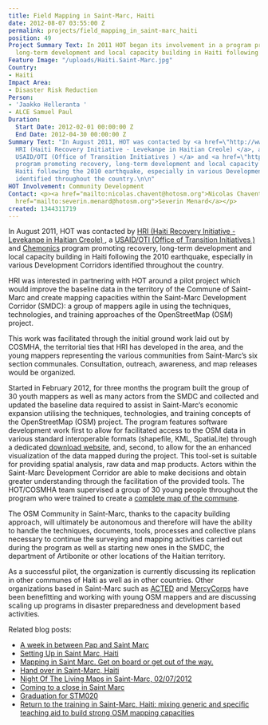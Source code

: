 ```yaml
---
title: Field Mapping in Saint-Marc, Haiti
date: 2012-08-07 03:55:00 Z
permalink: projects/field_mapping_in_saint-marc_haiti
position: 49
Project Summary Text: In 2011 HOT began its involvement in a program promoting recovery,
  long-term development and local capacity building in Haiti following the 2010 earthquake.
Feature Image: "/uploads/Haiti.Saint-Marc.jpg"
Country:
- Haiti
Impact Area:
- Disaster Risk Reduction
Person:
- 'Jaakko Helleranta '
- ALCE Samuel Paul
Duration:
  Start Date: 2012-02-01 00:00:00 Z
  End Date: 2012-04-30 00:00:00 Z
Summary Text: "In August 2011, HOT was contacted by <a href=\"http://www.chemonics.com/OurWork/OurProjects/Pages/Haiti%20Recovery%20Initiative%20II.aspx\">
  HRI (Haiti Recovery Initiative - Levekanpe in Haitian Creole) </a>, a <a href=\"http://www.globalcorps.com/oti.html\">
  USAID/OTI (Office of Transition Initiatives ) </a> and <a href=\"http://www.chemonics.com/Pages/Home.aspx\">Chemonics</a>
  program promoting recovery, long-term development and local capacity building in
  Haiti following the 2010 earthquake, especially in various Development Corridors
  identified throughout the country.\n\n"
HOT Involvement: Community Development
Contact: <p><a href="mailto:nicolas.chavent@hotosm.org">Nicolas Chavent</a><br><a
  href="mailto:severin.menard@hotosm.org">Severin Menard</a></p>
created: 1344311719
---
```


<p>In August 2011, HOT was contacted by <a href="http://www.chemonics.com/OurWork/OurProjects/Pages/Haiti%20Recovery%20Initiative%20II.aspx"> HRI (Haiti Recovery Initiative - Levekanpe in Haitian Creole) </a>, a <a href="http://www.globalcorps.com/oti.html"> USAID/OTI (Office of Transition Initiatives ) </a> and <a href="http://www.chemonics.com/Pages/Home.aspx">Chemonics</a> program promoting recovery, long-term development and local capacity building in Haiti following the 2010 earthquake, especially in various Development Corridors identified throughout the country.&nbsp; <!--break--></p><p>HRI was interested in partnering with HOT around a pilot project which would improve the baseline data in the territory of the Commune of Saint-Marc and create mapping capacities within the Saint-Marc Development Corridor (SMDC): a group of mappers agile in using the techniques, technologies, and training approaches of the OpenStreetMap (OSM) project.</p><p>This work was facilitated through the initial ground work laid out by COSMHA, the territorial ties that HRI has developed in the area, and the young mappers representing the various communities from Saint-Marc’s six section communales. Consultation, outreach, awareness, and map releases would be organized.</p><p>Started in February 2012, for three months the program built the group of 30 youth mappers as well as many actors from the SMDC and collected and updated the baseline data required to assist in Saint-Marc‘s economic expansion utilising the techniques, technologies, and training concepts of the OpenStreetMap (OSM) project. The program features software development work first to allow for facilitated access to the OSM data in various standard interoperable formats (shapefile, KML, SpatiaLite) through a dedicated <a href="http://hot-export.geofabrik.de/">download website</a>, and, second, to allow for the an enhanced visualization of the data mapped during the project. This tool-set is suitable for providing spatial analysis, raw data and map products. Actors within the Saint-Marc Development Corridor are able to make decisions and obtain greater understanding through the facilitation of the provided tools. The HOT/COSMHA team supervised a group of 30 young people throughout the program who were trained to create a <a href="http://www.openstreetmap.org/?lat=19.1006&amp;lon=-72.693&amp;zoom=14&amp;layers=M">complete map of the commune</a>.</p><p>The OSM Community in Saint-Marc, thanks to the capacity building approach, will ultimately be autonomous and therefore will have the ability to handle the techniques, documents, tools, processes and collective plans necessary to continue the surveying and mapping activities carried out during the program as well as starting new ones in the SMDC, the department of Artibonite or other locations of the Haitian territory.</p><p>As a successful pilot, the organization is currently discussing its replication in other communes of Haiti as well as in other countries. Other organizations based in Saint-Marc such as <a href="http://www.acted.org/&quot;">ACTED</a> and <a href="https://www.mercycorps.org/">MercyCorps</a> have been benefitting and working with young OSM mappers and are discussing scaling up programs in disaster preparedness and development based activities.</p><p>Related blog posts:</p><ul><li><a href="http://hot.openstreetmap.org/updates/2012-01-26_a_week_in_between_pap_and_saint_marc">A week in between Pap and Saint Marc</a></li><li><a href="http://hot.openstreetmap.org/updates/2012-01-29_setting_up_in_saint_marc_haiti">Setting Up in Saint Marc, Haiti</a></li><li><a href="http://hot.openstreetmap.org/updates/2012-02-02_mapping_in_saint_marc_get_on_board_or_get_out_of_the_way">Mapping in Saint Marc. Get on board or get out of the way.</a></li><li><a href="http://hot.openstreetmap.org/updates/2012-02-20_hand_over_in_saint_marc_haiti">Hand over in Saint-Marc, Haiti</a></li><li><a href="http://hot.openstreetmap.org/updates/2012-03-10_night_of_the_living_maps_in_saint_marc_02072012">Night Of The Living Maps in Saint-Marc, 02/07/2012</a></li><li><a href="http://hot.openstreetmap.org/updates/2012-04-24_coming_to_a_close_in_saint_marc">Coming to a close in Saint Marc</a></li><li><a href="http://hot.openstreetmap.org/updates/2012-04-30_graduation_for_stm020">Graduation for STM020</a></li><li><a href="http://hot.openstreetmap.org/updates/2012-06-24_return_to_the_training_in_saint_marc_haiti_mixing_generic_and_specific_teaching_a">Return to the training in Saint-Marc, Haiti: mixing generic and specific teaching aid to build strong OSM mapping capacities</a></li></ul>
